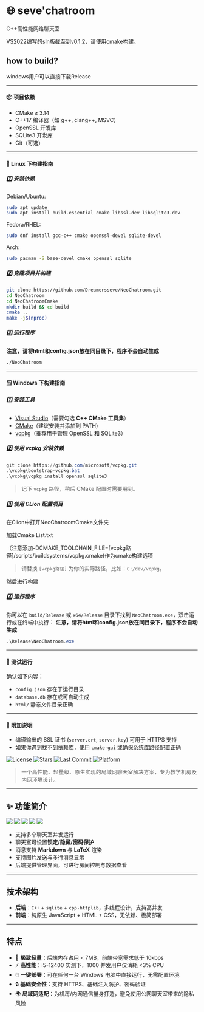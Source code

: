 
# 🌐 seve'chatroom
C++高性能网络聊天室

VS2022编写的sln版截至到v0.1.2，请使用cmake构建。

## how to build?

windows用户可以直接下载Release

---

#### 📦 项目依赖

* CMake ≥ 3.14
* C++17 编译器（如 g++, clang++, MSVC）
* OpenSSL 开发库
* SQLite3 开发库
* Git（可选）

---

#### 🐧 Linux 下构建指南

##### 1️⃣ 安装依赖

Debian/Ubuntu:

```bash
sudo apt update
sudo apt install build-essential cmake libssl-dev libsqlite3-dev
```

Fedora/RHEL:

```bash
sudo dnf install gcc-c++ cmake openssl-devel sqlite-devel
```

Arch:

```bash
sudo pacman -S base-devel cmake openssl sqlite
```

##### 2️⃣ 克隆项目并构建

```bash
git clone https://github.com/Dreamersseve/NeoChatroom.git
cd NeoChatroom
cd NeoChatroomCmake
mkdir build && cd build
cmake ..
make -j$(nproc)
```

##### 3️⃣ 运行程序

**注意，请将html和config.json放在同目录下，程序不会自动生成**
```bash
./NeoChatroom
```

---

#### 🪟 Windows 下构建指南

##### 1️⃣ 安装工具

* [Visual Studio](https://visualstudio.microsoft.com/)（需要勾选 **C++ CMake 工具集**）
* [CMake](https://cmake.org/download/)（建议安装并添加到 PATH）
* [vcpkg](https://github.com/microsoft/vcpkg)（推荐用于管理 OpenSSL 和 SQLite3）

##### 2️⃣ 使用 vcpkg 安装依赖

```powershell
git clone https://github.com/microsoft/vcpkg.git
.\vcpkg\bootstrap-vcpkg.bat
.\vcpkg\vcpkg install openssl sqlite3
```

> 记下 `vcpkg` 路径，稍后 CMake 配置时需要用到。

##### 3️⃣ 使用 CLion 配置项目

在Clion中打开NeoChatroomCmake文件夹

加载Cmake List.txt

（注意添加-DCMAKE_TOOLCHAIN_FILE=[vcpkg路径]/scripts/buildsystems/vcpkg.cmake)作为cmake构建选项

> 请替换 `[vcpkg路径]` 为你的实际路径，比如：`C:/dev/vcpkg`。

然后进行构建
##### 4️⃣ 运行程序


你可以在 `build/Release` 或 `x64/Release` 目录下找到 `NeoChatroom.exe`，双击运行或在终端中执行：
**注意，请将html和config.json放在同目录下，程序不会自动生成**

```powershell
.\Release\NeoChatroom.exe
```

---

#### 🧪 测试运行

确认如下内容：

* `config.json` 存在于运行目录
* `database.db` 存在或可自动生成
* `html/` 静态文件目录正确

---

#### 📎 附加说明

* 编译输出的 SSL 证书 (`server.crt`, `server.key`) 可用于 HTTPS 支持
* 如果你遇到找不到依赖库，使用 `cmake-gui` 或确保系统库路径配置正确




[![License](https://img.shields.io/github/license/Dreamersseve/NeoChatroom?style=flat-square)](https://github.com/Dreamersseve/NeoChatroom/blob/main/LICENSE)
[![Stars](https://img.shields.io/github/stars/Dreamersseve/NeoChatroom?style=flat-square)](https://github.com/Dreamersseve/NeoChatroom/stargazers)
[![Last Commit](https://img.shields.io/github/last-commit/Dreamersseve/NeoChatroom?style=flat-square)](https://github.com/Dreamersseve/NeoChatroom/commits/main)
[![Platform](https://img.shields.io/badge/platform-Windows-blue?style=flat-square)](#)

> 一个高性能、轻量级、原生实现的局域网聊天室解决方案，专为教学机房及内网环境设计。

---

## ✨ 功能简介

![](https://cdn.luogu.com.cn/upload/image_hosting/b65eyz4w.png)
![](https://cdn.luogu.com.cn/upload/image_hosting/6qt8dkg7.png)
![](https://cdn.luogu.com.cn/upload/image_hosting/pc5t3u9r.png)
![](https://cdn.luogu.com.cn/upload/image_hosting/7s4jjvk1.png)
![](https://cdn.luogu.com.cn/upload/image_hosting/xqs01vxa.png)

- 支持多个聊天室并发运行
- 聊天室可设置**锁定/隐藏/密码保护**
- 消息支持 **Markdown** 与 **LaTeX** 渲染
- 支持图片发送与多行消息显示
- 后端提供管理界面，可进行房间控制与数据查看

---

##  技术架构

- **后端**：`C++` + `sqlite` + `cpp-httplib`，多线程设计，支持高并发
- **前端**：纯原生 JavaScript + HTML + CSS，无依赖、极简部署

---

##  特点

- 🚀 **极致轻量**：后端内存占用 < 7MB，前端带宽需求低于 10kbps
- ⚡ **高性能**：i5-12400 实测下，1000 并发用户仅消耗 <3% CPU
- 🖱️ **一键部署**：可在任何一台 Windows 电脑中直接运行，无需配置环境
- 🔒 **基础安全性**：支持 HTTPS、基础注入防护、密码验证
- 🌍 **局域网适配**：为机房/内网通信量身打造，避免使用公网聊天室带来的隐私风险


